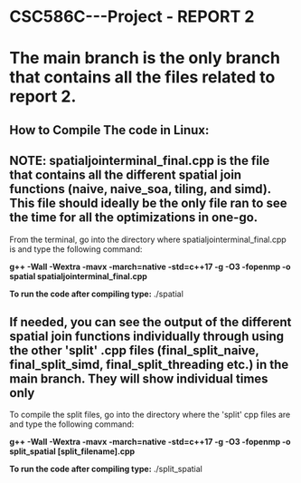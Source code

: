 # CSC586C---Project - REPORT 2

# The main branch is the only branch that contains all the files related to report 2. 

## How to Compile The code in Linux:

## NOTE: spatialjointerminal_final.cpp is the file that contains all the different spatial join functions (naive, naive_soa, tiling, and simd). This file should ideally be the only file ran to see the time for all the optimizations in one-go.


From the terminal, go into the directory where spatialjointerminal_final.cpp is and type the following command:

**g++ -Wall -Wextra -mavx -march=native -std=c++17 -g -O3 -fopenmp -o spatial spatialjointerminal_final.cpp**


**To run the code after compiling type:** ./spatial 


## If needed, you can see the output of the different spatial join functions individually through using the other 'split' .cpp files (final_split_naive, final_split_simd, final_split_threading etc.) in the main branch. They will show individual times only

To compile the split files,  go into the directory where the 'split' cpp files are and type the following command:


**g++ -Wall -Wextra -mavx -march=native -std=c++17 -g -O3 -fopenmp -o split_spatial [split_filename].cpp**

**To run the code after compiling type:** ./split_spatial 

